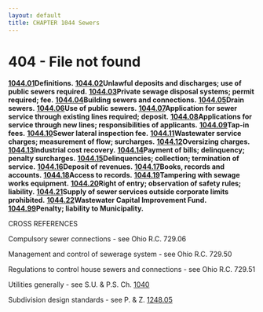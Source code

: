```yaml
---
layout: default 
title: CHAPTER 1044 Sewers 
---
```


<H1>404 - File not found</H1>

[**1044.01**](4402c8a6.html)**Definitions.**
[**1044.02**](443da656.html)**Unlawful deposits and discharges; use of
public sewers required.** [**1044.03**](44465a28.html)**Private sewage
disposal systems; permit required; fee.**
[**1044.04**](4458a38b.html)**Building sewers and connections.**
[**1044.05**](4473003c.html)**Drain sewers.**
[**1044.06**](4478b588.html)**Use of public sewers.**
[**1044.07**](44af79a7.html)**Application for sewer service through
existing lines required; deposit.**
[**1044.08**](44b9cc40.html)**Applications for service through new
lines; responsibilities of applicants.**
[**1044.09**](44beaea5.html)**Tap-in fees.**
[**1044.10**](44c7a78e.html)**Sewer lateral inspection fee.**
[**1044.11**](44cbbcd4.html)**Wastewater service charges; measurement of
flow; surcharges.** [**1044.12**](44ef303e.html)**Oversizing charges.**
[**1044.13**](44f76a4d.html)**Industrial cost recovery.**
[**1044.14**](45248014.html)**Payment of bills; delinquency; penalty
surcharges.** [**1044.15**](452e1c95.html)**Delinquencies; collection;
termination of service.** [**1044.16**](4531dff6.html)**Deposit of
revenues.** [**1044.17**](4535f8ce.html)**Books, records and accounts.**
[**1044.18**](45396b5c.html)**Access to records.**
[**1044.19**](453c1143.html)**Tampering with sewage works equipment.**
[**1044.20**](4540bd64.html)**Right of entry; observation of safety
rules; liability.** [**1044.21**](45480ab7.html)**Supply of sewer
services outside corporate limits prohibited.**
[**1044.22**](454c520f.html)**Wastewater Capital Improvement Fund.**
[**1044.99**](4553bf15.html)**Penalty; liability to Municipality.**

CROSS REFERENCES

Compulsory sewer connections - see Ohio R.C. 729.06

Management and control of sewerage system - see Ohio R.C. 729.50

Regulations to control house sewers and connections - see Ohio R.C.
729.51

Utilities generally - see S.U. & P.S. Ch. [1040](42a0f2cb.html)

Subdivision design standards - see P. & Z. [1248.05](4b89f1fe.html)
